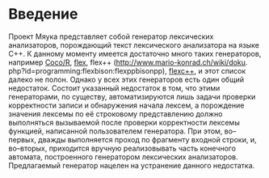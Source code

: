 # Введение

Проект Мяука представляет собой генератор лексических анализаторов, порождающий текст лексического анализатора на языке C++.
К данному моменту имеется достаточно много таких генераторов, например [Coco/R](http://www.ssw.uni-linz.ac.at/Coco), 
[flex](http://flex.sourceforge.net), flex++ (http://www.mario-konrad.ch/wiki/doku.
php?id=programming:flexbison:flexppbisonpp), [flexc++](http://flexcpp.sourceforge.net), и этот список далеко не полон. Однако у 
всех этих генераторов есть один общий недостаток. Состоит указанный недостаток в том, что этими генераторами, по существу, 
автоматизируются лишь задачи проверки корректности записи и обнаружения начала лексем, а порождение значения лексемы по
её строковому представлению должно выполняться вызываемой после проверки корректности лексемы функцией, написанной пользователем
генератора. При этом, во–первых, дважды выполняется проход по фрагменту входной строки, и, во–вторых, приходится вручную 
реализовывать часть конечного автомата, построенного генератором лексических анализаторов. Предлагаемый генератор нацелен на 
устранение данного недостатка.

